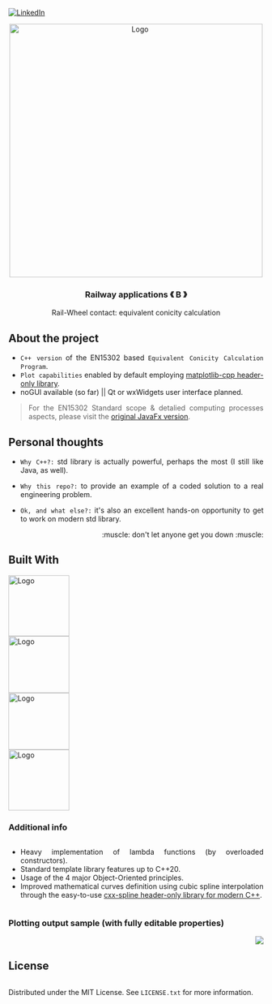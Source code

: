 [![LinkedIn][linkedin-shield]][linkedin-url]

<!-- PROJECT LOGO -->
<div align="center">
  <a align="center">
    <img src="https://github.com/criogenox/B_ECC-Cpp-version_plot-capabilities_noGUI/assets/53323058/ad59ea63-6435-4b13-8efb-74729541e4ef.png" alt="Logo" width="500">
  </a>
  <h3 align="center">Railway applications &#x300A; B &#x300B;</h3>
  <p align="center">
    Rail-Wheel contact: equivalent conicity calculation
  </p>
</div>

## About the project

<div align="justify">
  <p>
    
* `C++ version` of the EN15302 based `Equivalent Conicity Calculation Program`.
* `Plot capabilities` enabled by default employing [matplotlib-cpp header-only library][matplotlib-cpp-url].
* noGUI available (so far) || Qt or wxWidgets user interface planned.
  
> For the EN15302 Standard scope & detalied computing processes aspects, please visit the [original JavaFx version][EEC_java-url].
   </p>
   <div>

## Personal thoughts

<div align="justify">
  <p>
    
* `Why C++?:` std library is actually powerful, perhaps the most (I still like Java, as well).
* `Why this repo?:` to provide an example of a coded solution to a real engineering problem.
* `Ok, and what else?:` it's also an excellent hands-on opportunity to get to work on modern std library.

   </p>
    <p align="right">
    :muscle: don't let anyone get you down :muscle:
  </p> 
   <div>
     
## Built With

<div style="display: flex; flex-direction: column; align=center">
    <img class="img"src="https://github.com/criogenox/B_ECC-Cpp-version_plot-capabilities_noGUI/assets/53323058/476b6682-674f-45e5-ae53-3dfbd75cd5a9.png" alt="Logo" width="120" height="120"/>
    <img class="img"src="https://private-user-images.githubusercontent.com/53323058/373984784-2f5ceb09-8f4a-4064-a783-8018066c755e.png" alt="Logo" width="120" height="112"/>
    <img class="img"src="https://private-user-images.githubusercontent.com/53323058/373984962-6870b0b2-403c-49da-b745-5714b08f4a73.png" alt="Logo" width="120" height="112"/>
    <img class="img"src="https://github.com/criogenox/B_ECC-Cpp-version_plot-capabilities_noGUI/assets/53323058/7f7c66db-97e3-49a1-92d9-df41500b54ae.png" alt="Logo" width="120" height="120"/>

### Additional info

* Heavy implementation of lambda functions (by overloaded constructors).
* Standard template library features up to C++20.
* Usage of the 4 major Object-Oriented principles.
* Improved mathematical curves definition using cubic spline interpolation through the easy-to-use [cxx-spline header-only library for modern C++][cxx-spline-url].

###  Plotting output sample (with fully editable properties)

<div align="justify"> 
  <!-- <img align="right" src="https://user-images.githubusercontent.com/53323058/230650942-4c2e0ad4-2d52-46fe-aa67-8860c642e5f6.png" width="500"> -->
<img align="right" src="https://github.com/criogenox/B_ECC-Cpp-version_plot-capabilities_noGUI/assets/53323058/20fb6e2e-8338-4c56-8f62-7a1f6941fb8b.png">
  
</div>

<!-- LICENSE -->
## License

Distributed under the MIT License. See `LICENSE.txt` for more information.

<!-- MARKDOWN LINKS & IMAGES -->
<!-- https://www.markdownguide.org/basic-syntax/#reference-style-links -->
[linkedin-shield]: https://user-images.githubusercontent.com/53323058/230575198-fa1acbf4-8f82-4d8e-b245-3979276bc240.png
[linkedin-url]: https://www.linkedin.com/in/criogenox/
[matplotlib-cpp-url]: https://github.com/lava/matplotlib-cpp/tree/master
[cxx-spline-url]: https://github.com/snsinfu/cxx-spline
[EEC_java-url]: https://github.com/criogenox/B_Equivalent-Conicity-Calculation_ECC
